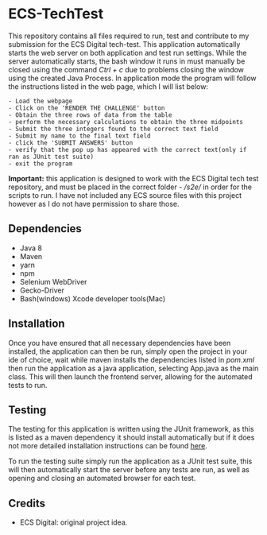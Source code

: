 # ECS-TechTest  

This repository contains all files required to run, test and contribute to my submission for the ECS Digital tech-test. This application automatically starts the web server on both application and test run settings. While the server automatically starts, the bash window it runs in must manually be closed using the command *Ctrl + c* due to problems closing the window using the created Java Process. In application mode the program will follow the instructions listed in the web page, which I will list below:

```
- Load the webpage
- Click on the 'RENDER THE CHALLENGE' button
- Obtain the three rows of data from the table
- perform the necessary calculations to obtain the three midpoints
- Submit the three integers found to the correct text field
- Submit my name to the final text field
- click the 'SUBMIT ANSWERS' button
- verify that the pop up has appeared with the correct text(only if ran as JUnit test suite)
- exit the program
```

**Important:** this application is designed to work with the ECS Digital tech test repository, and must be placed in the correct folder - */s2e/* in order for the scripts to run. I have not included any ECS source files with this project however as I do not have permission to share those.

## Dependencies

- Java 8
- Maven
- yarn
- npm
- Selenium WebDriver
- Gecko-Driver
- Bash(windows) Xcode developer tools(Mac)

## Installation

Once you have ensured that all necessary dependencies have been installed, the application can then be run, simply open the project in your ide of choice, wait while maven installs the dependencies listed in *pom.xml* then run the application as a java application, selecting App.java as the main class. This will then launch the frontend server, allowing for the automated tests to run.

## Testing

The testing for this application is written using the JUnit framework, as this is listed as a maven dependency it should install automatically but if it does not more detailed installation instructions can be found [here](https://github.com/junit-team/junit4/wiki/Download-and-Install).

To run the testing suite simply run the application as a JUnit test suite, this will then automatically start the server before any tests are run, as well as opening and closing an automated browser for each test. 

## Credits
- ECS Digital: original project idea.
